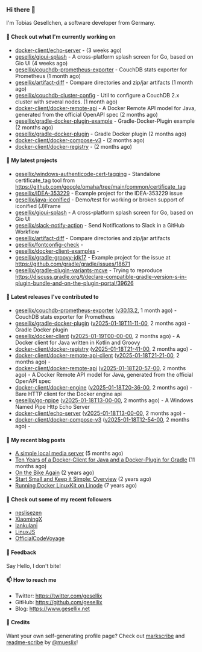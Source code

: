 ### Hi there 👋

I'm Tobias Gesellchen, a software developer from Germany.

#### 👷 Check out what I'm currently working on

- [docker-client/echo-server](https://github.com/docker-client/echo-server) -  (3 weeks ago)
- [gesellix/gioui-splash](https://github.com/gesellix/gioui-splash) - A cross-platform splash screen for Go, based on Gio UI (4 weeks ago)
- [gesellix/couchdb-prometheus-exporter](https://github.com/gesellix/couchdb-prometheus-exporter) - CouchDB stats exporter for Prometheus (1 month ago)
- [gesellix/artifact-diff](https://github.com/gesellix/artifact-diff) - Compare directories and zip/jar artifacts (1 month ago)
- [gesellix/couchdb-cluster-config](https://github.com/gesellix/couchdb-cluster-config) - Util to configure a CouchDB 2.x cluster with several nodes. (1 month ago)
- [docker-client/docker-remote-api](https://github.com/docker-client/docker-remote-api) - A Docker Remote API model for Java, generated from the official OpenAPI spec (2 months ago)
- [gesellix/gradle-docker-plugin-example](https://github.com/gesellix/gradle-docker-plugin-example) - Gradle-Docker-Plugin example (2 months ago)
- [gesellix/gradle-docker-plugin](https://github.com/gesellix/gradle-docker-plugin) - Gradle Docker plugin (2 months ago)
- [docker-client/docker-compose-v3](https://github.com/docker-client/docker-compose-v3) -  (2 months ago)
- [docker-client/docker-registry](https://github.com/docker-client/docker-registry) -  (2 months ago)

#### 🌱 My latest projects

- [gesellix/windows-authenticode-cert-tagging](https://github.com/gesellix/windows-authenticode-cert-tagging) - Standalone certificate_tag tool from https://github.com/google/omaha/tree/main/common/certificate_tag
- [gesellix/IDEA-353229](https://github.com/gesellix/IDEA-353229) - Example project for the IDEA-353229 issue
- [gesellix/java-iconified](https://github.com/gesellix/java-iconified) - Demo/test for working or broken support of iconified (J)Frame
- [gesellix/gioui-splash](https://github.com/gesellix/gioui-splash) - A cross-platform splash screen for Go, based on Gio UI
- [gesellix/slack-notify-action](https://github.com/gesellix/slack-notify-action) - Send Notifications to Slack in a GitHub Workflow
- [gesellix/artifact-diff](https://github.com/gesellix/artifact-diff) - Compare directories and zip/jar artifacts
- [gesellix/fontconfig-check](https://github.com/gesellix/fontconfig-check) - 
- [gesellix/docker-client-examples](https://github.com/gesellix/docker-client-examples) - 
- [gesellix/gradle-groovy-jdk17](https://github.com/gesellix/gradle-groovy-jdk17) - Example project for the issue at https://github.com/gradle/gradle/issues/18671
- [gesellix/gradle-plugin-variants-mcve](https://github.com/gesellix/gradle-plugin-variants-mcve) - Trying to reproduce https://discuss.gradle.org/t/declare-compatible-gradle-version-s-in-plugin-bundle-and-on-the-plugin-portal/39626

#### 🔭 Latest releases I've contributed to

- [gesellix/couchdb-prometheus-exporter](https://github.com/gesellix/couchdb-prometheus-exporter) ([v30.13.2](https://github.com/gesellix/couchdb-prometheus-exporter/releases/tag/v30.13.2), 1 month ago) - CouchDB stats exporter for Prometheus
- [gesellix/gradle-docker-plugin](https://github.com/gesellix/gradle-docker-plugin) ([v2025-01-19T11-11-00](https://github.com/gesellix/gradle-docker-plugin/releases/tag/v2025-01-19T11-11-00), 2 months ago) - Gradle Docker plugin
- [gesellix/docker-client](https://github.com/gesellix/docker-client) ([v2025-01-19T00-00-00](https://github.com/gesellix/docker-client/releases/tag/v2025-01-19T00-00-00), 2 months ago) - A Docker client for Java written in Kotlin and Groovy
- [docker-client/docker-registry](https://github.com/docker-client/docker-registry) ([v2025-01-18T21-41-00](https://github.com/docker-client/docker-registry/releases/tag/v2025-01-18T21-41-00), 2 months ago) - 
- [docker-client/docker-remote-api-client](https://github.com/docker-client/docker-remote-api-client) ([v2025-01-18T21-21-00](https://github.com/docker-client/docker-remote-api-client/releases/tag/v2025-01-18T21-21-00), 2 months ago) - 
- [docker-client/docker-remote-api](https://github.com/docker-client/docker-remote-api) ([v2025-01-18T20-57-00](https://github.com/docker-client/docker-remote-api/releases/tag/v2025-01-18T20-57-00), 2 months ago) - A Docker Remote API model for Java, generated from the official OpenAPI spec
- [docker-client/docker-engine](https://github.com/docker-client/docker-engine) ([v2025-01-18T20-36-00](https://github.com/docker-client/docker-engine/releases/tag/v2025-01-18T20-36-00), 2 months ago) - Bare HTTP client for the Docker engine api
- [gesellix/go-npipe](https://github.com/gesellix/go-npipe) ([v2025-01-18T13-00-00](https://github.com/gesellix/go-npipe/releases/tag/v2025-01-18T13-00-00), 2 months ago) - A Windows Named Pipe Http Echo Server
- [docker-client/echo-server](https://github.com/docker-client/echo-server) ([v2025-01-18T13-00-00](https://github.com/docker-client/echo-server/releases/tag/v2025-01-18T13-00-00), 2 months ago) - 
- [docker-client/docker-compose-v3](https://github.com/docker-client/docker-compose-v3) ([v2025-01-18T12-54-00](https://github.com/docker-client/docker-compose-v3/releases/tag/v2025-01-18T12-54-00), 2 months ago) - 

#### 📜 My recent blog posts

- [A simple local media server](https://www.gesellix.net/posts/a-simple-local-media-server/) (5 months ago)
- [Ten Years of a Docker-Client for Java and a Docker-Plugin for Gradle](https://www.gesellix.net/posts/ten-years-docker-client-and-gradle-plugin/) (11 months ago)
- [On the Bike Again](https://www.gesellix.net/posts/on-the-bike-again/) (2 years ago)
- [Start Small and Keep it Simple: Overview](https://www.gesellix.net/posts/start-small-keep-it-simple--overview/) (2 years ago)
- [Running Docker LinuxKit on Linode](https://www.gesellix.net/posts/running-docker-linuxkit-on-linode/) (7 years ago)



#### 👯 Check out some of my recent followers

- [neslisezen](https://github.com/neslisezen)
- [XiaomingX](https://github.com/XiaomingX)
- [Iankulani](https://github.com/Iankulani)
- [LinuxJS](https://github.com/LinuxJS)
- [OfficialCodeVoyage](https://github.com/OfficialCodeVoyage)

#### 💬 Feedback

Say Hello, I don't bite!

#### 📫 How to reach me

- Twitter: https://twitter.com/gesellix
- GitHub: https://github.com/gesellix
- Blog: https://www.gesellix.net

#### 🙇 Credits

Want your own self-generating profile page? Check out [markscribe](https://github.com/muesli/markscribe)
and [readme-scribe](https://github.com/muesli/readme-scribe) by [@mueslix](https://twitter.com/mueslix)!

